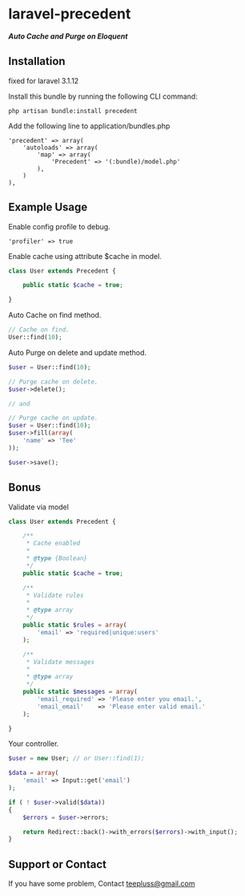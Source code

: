 laravel-precedent
=================

***Auto Cache and Purge on Eloquent***

## Installation

fixed for laravel 3.1.12

Install this bundle by running the following CLI command:

	php artisan bundle:install precedent

Add the following line to application/bundles.php

	'precedent' => array(
		'autoloads' => array(
			'map' => array(
				'Precedent' => '(:bundle)/model.php'
			),
		)
	),

## Example Usage

Enable config profile to debug.

	'profiler' => true


Enable cache using attribute $cache in model.
```php
class User extends Precedent {

	public static $cache = true;

}
```

Auto Cache on find method.
```php
// Cache on find.
User::find(10);
```

Auto Purge on delete and update method.
```php
$user = User::find(10);

// Purge cache on delete.
$user->delete();

// and

// Purge cache on update.
$user = User::find(10);
$user->fill(array(
	'name' => 'Tee'
));

$user->save();
```

## Bonus

Validate via model

```php
class User extends Precedent {

	/**
	 * Cache enabled
	 *
	 * @type {Boolean}
	 */
	public static $cache = true;

	/**
	 * Validate rules
	 *
	 * @type array
	 */
	public static $rules = array(
		'email' => 'required|unique:users'
	);

	/**
	 * Validate messages
	 *
	 * @type array
	 */
	public static $messages = array(
		'email_required' => 'Please enter you email.',
		'email_email'    => 'Please enter valid email.'
	);

}
```

Your controller.

```php
$user = new User; // or User::find(1);

$data = array(
	'email' => Input::get('email')
);

if ( ! $user->valid($data))
{
	$errors = $user->errors;

	return Redirect::back()->with_errors($errors)->with_input();
}
```

## Support or Contact

If you have some problem, Contact teepluss@gmail.com